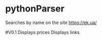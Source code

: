 # pythonParser
Searches by name on the site https://ek.ua/

<p>
  #V0.1
  Displays prices
  Displays links
</p>
